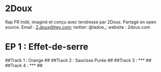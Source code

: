 # 2Doux #

Rap FR Indé, imaginé et conçu avec tendresse par 2Doux. Partagé en open source.
Email : 2.doux@hey.com; twitter: @ladoe_; website : 2doux.com

# EP 1 : Effet-de-serre #

##Track 1 : Orange ##
##Track 2 : Saucisse Purée ##
##Track 3 : *** ##
##Track 4 : *** ##

